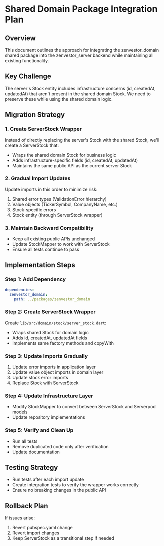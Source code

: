# Shared Domain Package Integration Plan

## Overview
This document outlines the approach for integrating the zenvestor_domain shared package into the zenvestor_server backend while maintaining all existing functionality.

## Key Challenge
The server's Stock entity includes infrastructure concerns (id, createdAt, updatedAt) that aren't present in the shared domain Stock. We need to preserve these while using the shared domain logic.

## Migration Strategy

### 1. Create ServerStock Wrapper
Instead of directly replacing the server's Stock with the shared Stock, we'll create a ServerStock that:
- Wraps the shared domain Stock for business logic
- Adds infrastructure-specific fields (id, createdAt, updatedAt)
- Maintains the same public API as the current server Stock

### 2. Gradual Import Updates
Update imports in this order to minimize risk:
1. Shared error types (ValidationError hierarchy)
2. Value objects (TickerSymbol, CompanyName, etc.)
3. Stock-specific errors
4. Stock entity (through ServerStock wrapper)

### 3. Maintain Backward Compatibility
- Keep all existing public APIs unchanged
- Update StockMapper to work with ServerStock
- Ensure all tests continue to pass

## Implementation Steps

### Step 1: Add Dependency
```yaml
dependencies:
  zenvestor_domain:
    path: ../packages/zenvestor_domain
```

### Step 2: Create ServerStock Wrapper
Create `lib/src/domain/stock/server_stock.dart`:
- Wraps shared Stock for domain logic
- Adds id, createdAt, updatedAt fields
- Implements same factory methods and copyWith

### Step 3: Update Imports Gradually
1. Update error imports in application layer
2. Update value object imports in domain layer
3. Update stock error imports
4. Replace Stock with ServerStock

### Step 4: Update Infrastructure Layer
- Modify StockMapper to convert between ServerStock and Serverpod models
- Update repository implementations

### Step 5: Verify and Clean Up
- Run all tests
- Remove duplicated code only after verification
- Update documentation

## Testing Strategy
- Run tests after each import update
- Create integration tests to verify the wrapper works correctly
- Ensure no breaking changes in the public API

## Rollback Plan
If issues arise:
1. Revert pubspec.yaml change
2. Revert import changes
3. Keep ServerStock as a transitional step if needed